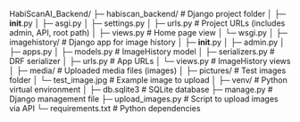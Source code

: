 HabiScanAI_Backend/
├─ habiscan_backend/                  # Django project folder
│   ├─ __init__.py
│   ├─ asgi.py
│   ├─ settings.py
│   ├─ urls.py                        # Project URLs (includes admin, API, root path)
│   ├─ views.py                       # Home page view
│   └─ wsgi.py
│
├─ imagehistory/                      # Django app for image history
│   ├─ __init__.py
│   ├─ admin.py
│   ├─ apps.py
│   ├─ models.py                      # ImageHistory model
│   ├─ serializers.py                 # DRF serializer
│   ├─ urls.py                        # App URLs
│   └─ views.py                       # ImageHistory views
│
├─ media/                             # Uploaded media files (images)
│
├─ pictures/                          # Test images folder
│   └─ test_image.jpg                 # Example image to upload
│
├─ venv/                              # Python virtual environment
│
├─ db.sqlite3                         # SQLite database
├─ manage.py                          # Django management file
├─ upload_images.py                   # Script to upload images via API
└─ requirements.txt                   # Python dependencies
